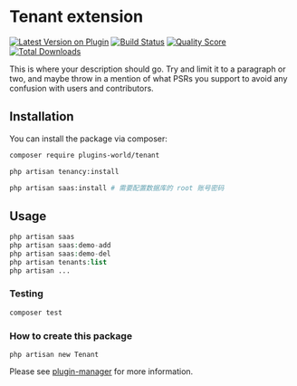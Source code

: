 # Tenant extension

[![Latest Version on Plugin](https://img.shields.io/packagist/v/plugins-world/tenant.svg?style=flat-square)](https://packagist.org/packages/plugins-world/tenant)
[![Build Status](https://img.shields.io/travis/plugins-world/tenant/master.svg?style=flat-square)](https://travis-ci.org/plugins-world/tenant)
[![Quality Score](https://img.shields.io/scrutinizer/g/plugins-world/tenant.svg?style=flat-square)](https://scrutinizer-ci.com/g/plugins-world/tenant)
[![Total Downloads](https://img.shields.io/packagist/dt/plugins-world/tenant.svg?style=flat-square)](https://packagist.org/packages/plugins-world/tenant)

This is where your description should go. Try and limit it to a paragraph or two, and maybe throw in a mention of what PSRs you support to avoid any confusion with users and contributors.

## Installation

You can install the package via composer:

```bash
composer require plugins-world/tenant

php artisan tenancy:install

php artisan saas:install # 需要配置数据库的 root 账号密码
```

## Usage

``` php
php artisan saas
php artisan saas:demo-add
php artisan saas:demo-del
php artisan tenants:list
php artisan ...
```

### Testing

``` bash
composer test
```

### How to create this package

`php artisan new Tenant`

Please see [plugin-manager](https://github.com/fresns/plugin-manager) for more information.
